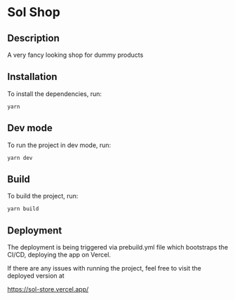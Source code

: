 # Sol Shop

## Description
A very fancy looking shop for dummy products

## Installation
To install the dependencies, run:

```
yarn
```

## Dev mode
To run the project in dev mode, run:

```
yarn dev
```

## Build
To build the project, run:

```
yarn build
```

## Deployment
The deployment is being triggered via prebuild.yml file which bootstraps the CI/CD, deploying the app on Vercel.

If there are any issues with running the project, feel free to visit the deployed version at

https://sol-store.vercel.app/